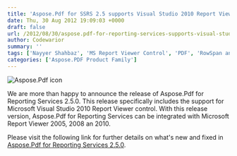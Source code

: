 ```yaml
---
title: 'Aspose.Pdf for SSRS 2.5 supports Visual Studio 2010 Report Viewer control'
date: Thu, 30 Aug 2012 19:09:03 +0000
draft: false
url: /2012/08/30/aspose.pdf-for-reporting-services-supports-visual-studio-2010-report-viewer-control/
author: Codewarior
summary: ''
tags: ['Nayyer Shahbaz', 'MS Report Viewer Control', 'PDF', 'RowSpan and ColSpan support', 'SQL 2008', 'SQL Reporting Services', 'Table Margin', 'Tablix controls in PDF', 'product release']
categories: ['Aspose.PDF Product Family']
---
```


![Aspose.Pdf icon][1]

We are more than happy to announce the release of Aspose.Pdf for Reporting Services 2.5.0. This release specifically includes the support for Microsoft Visual Studio 2010 Report Viewer control. With this release version, Aspose.Pdf for Reporting Services can be integrated with Microsoft Report Viewer 2005, 2008 an 2010.

Please visit the following link for further details on what's new and fixed in [Aspose.Pdf for Reporting Services 2.5.0][2].




[1]: http://www.aspose.com/Images/aspose.pdf-logo2.jpg
[2]: http://www.aspose.com/community/files/52/ssrs-rendering-extensions/aspose.pdf-for-reporting-services/entry406931.aspx




